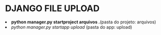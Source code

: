 # DJANGO FILE UPLOAD

<li><strong>python manager.py startproject arquivos .</strong>(pasta do projeto: arquivos)</li> 
<li><em>python manager.py startapp upload</em> (pasta do app: upload)</li> 



